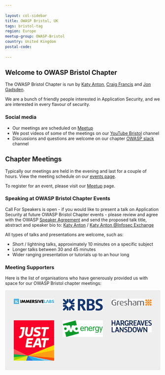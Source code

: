 ```yaml
---

layout: col-sidebar
title: OWASP Bristol, UK
tags: bristol-tag
region: Europe
meetup-group: OWASP-Bristol
country: United Kingdom
postal-code:

---
```


## Welcome to OWASP Bristol Chapter

The OWASP Bristol Chapter is run by [Katy Anton][katy], [Craig Francis][craig] and [Jon Gadsden][jon].

We are  a bunch of friendly people interested in Application Security, and we are interested in every flavour of security.

### Social media

* Our meetings are scheduled on [Meetup](https://www.meetup.com/owasp-bristol/)
* We post videos of some of the  meetings on our [YouTube Bristol](https://www.youtube.com/@OWASPBristol/featured) channel
* Discussions and questions are welcome on our chapter [OWASP slack](https://owasp.slack.com/messages/CTRQ33DMK) channel

## Chapter Meetings

Typically our meetings are held in the evening and last for a couple of hours.
View the meeting schedule on our [events page](https://owasp.org/www-chapter-bristol-uk/#div-events).

To register for an event, please visit our [Meetup](https://www.meetup.com/owasp-bristol/) page.

### Speaking at OWASP Bristol Chapter Events

Call For Speakers is open - if you would like to present a talk on Application Security
at future OWASP Bristol Chapter events - please review and agree with
the OWASP [Speaker Agreement](https://owasp.org/www-policy/legal/speaker-agreement)
and send the proposed talk title, abstract and speaker bio to:
[Katy Anton](mailto:katy.anton@owasp.org)  / <a rel="me" href="https://infosec.exchange/@katyanton">Katy Anton @Infosec Exchange</a>

All types of talks and presentations are welcome, such as:

* Short / lightning talks, approximately 10 minutes on a specific subject
* Longer talks between 30 and 45 minutes
* Wider ranging presentation or tutorials up to an hour long

### Meeting Supporters

Here is the list of organisations who have generously provided us with space for our OWASP Bristol chapter meetings:

<style>
	#supporters {
		list-style: none;
		margin: 0;
		padding: 2em 0 0 2em;
		background: #EEE;
		display: flex;
		flex-wrap: wrap;
	}
	#supporters li {
		width: calc(33.3% - 2em);
		margin: 0 2em 2em 0;
	}
	#supporters li img {
		width: 100%;
	}
</style>

<ul id="supporters">
	<li><img src="assets/images/ImmersiveLabsLogo.png" alt="ImmersiveLabs" /></li>
	<li><img src="assets/images/RBSLogo.png" alt="RBS" /></li>
	<li><img src="assets/images/GreshamTechnologiesLogo.png" alt="GreshamTechnologies" /></li>
	<li><img src="assets/images/JustEatLogo.png" alt="JustEat" /></li>
	<li><img src="assets/images/OvoLogo.png" alt="Ovo" /></li>
	<li><img src="assets/images/HLLogo.png" alt="HargreavesLansdown" /></li>
</ul>

[katy]: mailto:katy.anton@owasp.org
[craig]: mailto:craig.francis@owasp.org
[jon]: mailto:jon.gadsden@owasp.org
